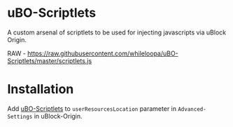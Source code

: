 # uBO-Scriptlets
A custom arsenal of scriptlets to be used for injecting javascripts via uBlock Origin.

RAW - https://raw.githubusercontent.com/whileloopa/uBO-Scriptlets/master/scriptlets.js

# Installation 

Add [uBO-Scriptlets](https://raw.githubusercontent.com/whileloopa/uBO-Scriptlets/master/scriptlets.js) to `userResourcesLocation` parameter in `Advanced-Settings` in uBlock-Origin.
